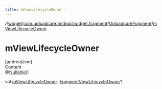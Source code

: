 ```yaml
---
title: mViewLifecycleOwner -
---
```

//[widget](../../index.md)/[com.uploadcare.android.widget.fragment](../index.md)/[UploadcareFragment](index.md)/[mViewLifecycleOwner](m-view-lifecycle-owner.md)



# mViewLifecycleOwner  
[androidJvm]  
Content  
@[Nullable](https://developer.android.com/reference/kotlin/androidx/annotation/Nullable.html)()  
  
val [mViewLifecycleOwner](m-view-lifecycle-owner.md): [FragmentViewLifecycleOwner](https://developer.android.com/reference/kotlin/androidx/fragment/app/FragmentViewLifecycleOwner.html)?  



